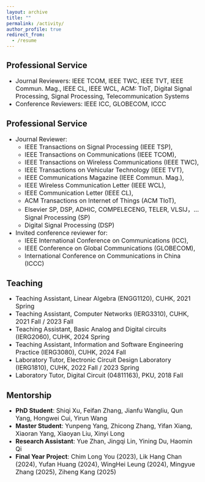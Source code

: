 ```yaml
---
layout: archive
title: ""
permalink: /activity/
author_profile: true
redirect_from:
  - /resume
---
```


Professional Service
------
* <font size=3>Journal Reviewers: IEEE TCOM, IEEE TWC, IEEE TVT, IEEE Commun. Mag., IEEE CL, IEEE WCL, ACM: TIoT, Digital Signal Processing, Signal Processing, Telecommunication Systems</font>
* <font size=3>Conference Reviewers: IEEE ICC, GLOBECOM, ICCC</font>

Professional Service
------
* <font size=3>Journal Reviewer:</font>  
  + <font size=3>IEEE Transactions on Signal Processing (IEEE TSP),</font>  
  + <font size=3>IEEE Transactions on Communications (IEEE TCOM),</font>  
  + <font size=3>IEEE Transactions on Wireless Communications (IEEE TWC),</font>
  + <font size=3>IEEE Transactions on Vehicular Technology (IEEE TVT),</font>
  + <font size=3>IEEE Communications Magazine (IEEE Commun. Mag.),</font>  
  + <font size=3>IEEE Wireless Communication Letter (IEEE WCL),</font>
  + <font size=3>IEEE  Communication Letter (IEEE CL),</font>
  + <font size=3>ACM Transactions on Internet of Things (ACM TIoT),</font>
  + <font size=3> Elsevier SP, DSP, ADHIC, COMPELECENG, TELER, VLSIJ，...
  Signal Processing (SP)</font>
  + <font size=3>Digital Signal Processing (DSP)</font>
* <font size=3>Invited conference reviewer for:</font>  
  + <font size=3>IEEE International Conference on Communications (ICC),</font>  
  + <font size=3>IEEE Conference on Global Communications (GLOBECOM),</font>  
  + <font size=3>International Conference on Communications in China (ICCC)</font>  

Teaching
------
* <font size=3>Teaching Assistant, Linear Algebra (ENGG1120), CUHK, 2021 Spring</font>
* <font size=3>Teaching Assistant, Computer Networks (IERG3310), CUHK, 2021 Fall / 2023 Fall</font>
* <font size=3>Teaching Assistant, Basic Analog and Digital circuits (IERG2060), CUHK, 2024 Spring</font>
* <font size=3>Teaching Assistant, Information and Software Engineering Practice (IERG3080), CUHK, 2024 Fall</font>
* <font size=3>Laboratory Tutor, Electronic Circuit Design Laboratory (IERG1810), CUHK, 2022 Fall / 2023 Spring</font>
* <font size=3>Laboratory Tutor, Digital Circuit (04811163), PKU, 2018 Fall</font>

Mentorship
------
* <font size=3> <b>PhD Student</b>: Shiqi Xu, Feifan Zhang, Jianfu Wangliu, Qun Yang, Hongwei Cui, Yirun Wang</font>
* <font size=3> <b>Master Student</b>: Yunpeng Yang, Zhicong Zhang, Yifan Xiang, Xiaoran Yang, Xiaoyan Liu, Xinyi Long</font>
* <font size=3> <b>Research Assistant</b>: Yue Zhan, Jingqi Lin, Yining Du, Haomin Qi</font>
* <font size=3> <b>Final Year Project</b>: Chim Long You (2023), Lik Hang Chan (2024), Yufan Huang (2024), WingHei Leung (2024), Mingyue Zhang (2025), Ziheng Kang (2025)</font>
